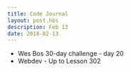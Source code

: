 ```yaml
---
title: Code Journal
layout: post.hbs
description: Feb 13
date: 2018-02-13
---
```


- Wes Bos 30-day  challenge - day 20
- Webdev - Up to Lesson 302
